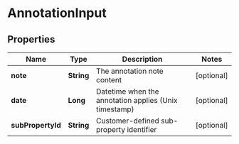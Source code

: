 

# AnnotationInput

## Properties

Name | Type | Description | Notes
------------ | ------------- | ------------- | -------------
**note** | **String** | The annotation note content |  [optional]
**date** | **Long** | Datetime when the annotation applies (Unix timestamp) |  [optional]
**subPropertyId** | **String** | Customer-defined sub-property identifier |  [optional]



